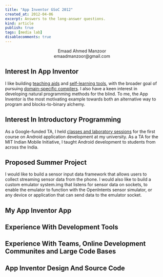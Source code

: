 ```yaml
---
title: "App Inventor GSoC 2012"
created_at: 2012-04-06
excerpt: Answers to the long-answer questions.
kind: article
publish: true
tags: [media lab]
disablecomments: true
---
```


<p style="text-align: center;">
Emaad Ahmed Manzoor<br/>
emaadmanzoor@gmail.com
</p>

## Interest In App Inventor

I like building [teaching aids][1] and [self-learning tools][2], with the 
broader goal of pursuing [domain-specific compilers][3]. I also have
a keen interest in developing natural programming methods for 
the blind. To me, the App Inventor is the most motivating example towards 
both an alternative way to program and blocks-to-binary alchemy.

[1]: https://github.com/racheesingh/Physics-Simulations
[2]: https://emaadmanzoor.github.com/graphy
[3]: https//github.com/emaadmanzoor/eulershammer

## Interest In Introductory Programming

As a Google-funded TA, I held [classes and laboratory sessions][4] for
the first course on Android application development at my university.
As a TA for the MIT Indian Mobile Initiative, I taught Android development
to students from across the India.

[4]: http://bit.ly/emaadcourseware

## Proposed Summer Project

I would like to build a sensor input data framework that allows users
to collect streaming sensor data from the phone. I would also like to
build a custom emulator system.img that listens for sensor data on sockets,
to enable the emulator to function with the OpenIntents sensor simulator, or
any device or application that can send data to the emulator socket.



## My App Inventor App

## Experience With Development Tools

## Experience With Teams, Online Development Communites and Large Code Bases

## App Inventor Design And Source Code
